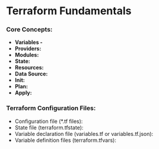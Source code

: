 # Terraform Fundamentals

### Core Concepts:

- **Variables -**
- **Providers:**
- **Modules:**
- **State:**
- **Resources:**
- **Data Source:**
- **Init:**
- **Plan:**
- **Apply:**

### Terraform Configuration Files:

- Configuration file (*.tf files): 
- State file (terraform.tfstate):
- Variable declaration file (variables.tf or variables.tf.json):
- Variable definition files (terraform.tfvars):
